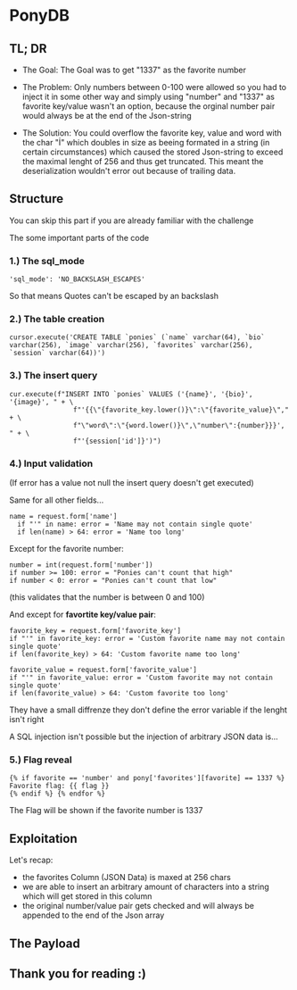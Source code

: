 # PonyDB

## TL; DR
- The Goal:
  The Goal was to get "1337" as the favorite number

- The Problem:
  Only numbers between 0-100 were allowed so you had to inject it in some other way and simply using "number" and "1337" as favorite key/value wasn't an option, because the orginal number pair would always be at the end of the Json-string

- The Solution:
  You could overflow the favorite key, value and word with the char "İ" which doubles in size as beeing formated in a string (in certain circumstances) which caused the stored Json-string to exceed the maximal lenght of 256 and thus get truncated. This meant the deserialization wouldn't error out because of trailing data.


## Structure
You can skip this part if you are already familiar with the challenge

The some important parts of the code

### 1.) The sql_mode

	'sql_mode': 'NO_BACKSLASH_ESCAPES'
 
 So that means Quotes can't be escaped by an backslash
 
 
 ### 2.) The table creation
 
    cursor.execute('CREATE TABLE `ponies` (`name` varchar(64), `bio` varchar(256), `image` varchar(256), `favorites` varchar(256), `session` varchar(64))')
 
 ### 3.) The insert query

    cur.execute(f"INSERT INTO `ponies` VALUES ('{name}', '{bio}', '{image}', " + \
		            f"'{{\"{favorite_key.lower()}\":\"{favorite_value}\"," + \
		            f"\"word\":\"{word.lower()}\",\"number\":{number}}}', " + \
		            f"'{session['id']}')")
 
### 4.) Input validation

(If error has a value not null the insert query doesn't get executed)

Same for all other fields...

    name = request.form['name']
	  if "'" in name: error = 'Name may not contain single quote'
	  if len(name) > 64: error = 'Name too long'

Except for the favorite number:

	number = int(request.form['number'])
	if number >= 100: error = "Ponies can't count that high"
	if number < 0: error = "Ponies can't count that low"

(this validates that the number is between 0 and 100)


And except for **favortite key/value pair**:

	favorite_key = request.form['favorite_key']
	if "'" in favorite_key: error = 'Custom favorite name may not contain single quote'
	if len(favorite_key) > 64: 'Custom favorite name too long'

	favorite_value = request.form['favorite_value']
	if "'" in favorite_value: error = 'Custom favorite may not contain single quote'
	if len(favorite_value) > 64: 'Custom favorite too long'

They have a small diffrenze they don't define the error variable if the lenght isn't right

A SQL injection isn't possible but the injection of arbitrary JSON data is...

### 5.) Flag reveal

	{% if favorite == 'number' and pony['favorites'][favorite] == 1337 %}
	Favorite flag: {{ flag }}
	{% endif %} {% endfor %}

The Flag will be shown if the favorite number is 1337


## Exploitation

Let's recap:
- the favorites Column (JSON Data) is maxed at 256 chars
- we are able to insert an arbitrary amount of characters into a string which will get stored in this column
- the original number/value pair gets checked and will always be appended to the end of the Json array



## The Payload



## Thank you for reading :)
